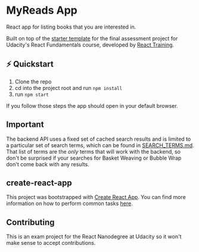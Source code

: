 # MyReads App

React app for listing books that you are interested in.

Built on top of the [starter template](https://github.com/udacity/reactnd-project-myreads-starter) for the final assessment project for Udacity's React Fundamentals course, developed by [React Training](https://reacttraining.com). 

## :zap: Quickstart

1. Clone the repo
2. cd into the project root and run `npm install`
3. run `npm start`

If you follow those steps the app should open in your default browser.

## Important
The backend API uses a fixed set of cached search results and is limited to a particular set of search terms, which can be found in [SEARCH_TERMS.md](SEARCH_TERMS.md). That list of terms are the _only_ terms that will work with the backend, so don't be surprised if your searches for Basket Weaving or Bubble Wrap don't come back with any results. 

## create-react-app

This project was bootstrapped with [Create React App](https://github.com/facebookincubator/create-react-app). You can find more information on how to perform common tasks [here](https://github.com/facebookincubator/create-react-app/blob/master/packages/react-scripts/template/README.md).

## Contributing

This is an exam project for the React Nanodegree at Udacity so it won't make sense to accept contributions.
